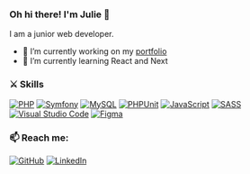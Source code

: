 ### Oh hi there! I'm Julie 👋
I am a junior web developer.

- 🔭 I’m currently working on my [portfolio](https://github.com/jupanaos/portfolio)
- 🌱 I’m currently learning React and Next

### ⚔️ Skills
[![PHP](https://img.shields.io/badge/php-%23777BB4.svg?style=for-the-badge&logo=php&logoColor=white)](https://www.php.net/)
[![Symfony](https://img.shields.io/badge/symfony-%23000000.svg?style=for-the-badge&logo=symfony&logoColor=white)](https://symfony.com/)
[![MySQL](https://img.shields.io/badge/mysql-%2300f.svg?style=for-the-badge&logo=mysql&logoColor=white)](https://www.mysql.com/)
[![PHPUnit](https://img.shields.io/badge/-phpunit-3775A9?style=for-the-badge&logo=phpunit&logoColor=white)](https://phpunit.de/)
[![JavaScript](https://img.shields.io/badge/-javascript-FFDA3E?style=for-the-badge&logo=javascript&logoColor=black)](https://developer.mozilla.org/fr/docs/Web/JavaScript)
[![SASS](https://img.shields.io/badge/SASS-hotpink.svg?style=for-the-badge&logo=SASS&logoColor=white)](https://sass-lang.com/)
[![Visual Studio Code](https://img.shields.io/badge/Visual%20Studio%20Code-0078d7.svg?style=for-the-badge&logo=visual-studio-code&logoColor=white)](https://code.visualstudio.com/)
[![Figma](https://img.shields.io/badge/figma-%23F24E1E.svg?style=for-the-badge&logo=figma&logoColor=white)](https://www.figma.com/)

### 📫 Reach me:
[![GitHub](https://img.shields.io/badge/github-%23121011.svg?style=for-the-badge&logo=github&logoColor=white)](https://github.com/jupanaos)
[![LinkedIn](https://img.shields.io/badge/linkedin-%230077B5.svg?style=for-the-badge&logo=linkedin&logoColor=white)](https://www.linkedin.com/in/jupanaos/)
<!--
**jupanaos/jupanaos** is a ✨ _special_ ✨ repository because its `README.md` (this file) appears on your GitHub profile.

Here are some ideas to get you started:

- 🔭 I’m currently working on ...
- 🌱 I’m currently learning ...
- 👯 I’m looking to collaborate on ...
- 🤔 I’m looking for help with ...
- 💬 Ask me about ...
- 📫 How to reach me: ...
- 😄 Pronouns: ...
- ⚡ Fun fact: ...
-->
